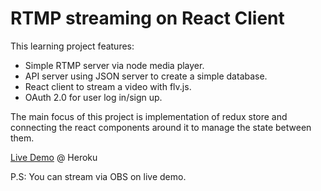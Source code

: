 # RTMP streaming on React Client
This learning project features: 
* Simple RTMP server via node media player.
* API server using JSON server to create a simple database.
* React client to stream a video with flv.js.
* OAuth 2.0 for user log in/sign up.

The main focus of this project is implementation of redux store and connecting the react components around it to manage the state between them.

[Live Demo](https://streaming-app-on-react.herokuapp.com/) @ Heroku

P.S: You can stream via OBS on live demo.

